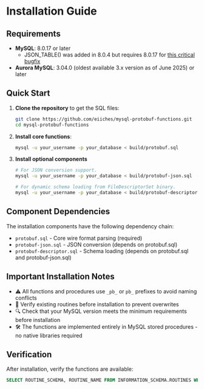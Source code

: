 # Installation Guide

## Requirements

- **MySQL**: 8.0.17 or later
  - JSON_TABLE() was added in 8.0.4 but requires 8.0.17 for [this critical bugfix](https://bugs.mysql.com/bug.php?id=92976)
- **Aurora MySQL**: 3.04.0 (oldest available 3.x version as of June 2025) or later

## Quick Start

1. **Clone the repository** to get the SQL files:
   ```bash
   git clone https://github.com/eiiches/mysql-protobuf-functions.git
   cd mysql-protobuf-functions
   ```

2. **Install core functions**:
   ```bash
   mysql -u your_username -p your_database < build/protobuf.sql
   ```

3. **Install optional components**
   ```bash
   # For JSON conversion support.
   mysql -u your_username -p your_database < build/protobuf-json.sql  # depends on protobuf.sql

   # For dynamic schema loading from FileDescriptorSet binary.
   mysql -u your_username -p your_database < build/protobuf-descriptor.sql  # depends on protobuf.sql and protobuf-json.sql
   ```

## Component Dependencies

The installation components have the following dependency chain:

- `protobuf.sql` - Core wire format parsing (required)
- `protobuf-json.sql` - JSON conversion (depends on protobuf.sql)
- `protobuf-descriptor.sql` - Schema loading (depends on protobuf.sql and protobuf-json.sql)

## Important Installation Notes

- ⚠️ All functions and procedures use `_pb_` or `pb_` prefixes to avoid naming conflicts
- 📝 Verify existing routines before installation to prevent overwrites
- 🔍 Check that your MySQL version meets the minimum requirements before installation
- 🛠️ The functions are implemented entirely in MySQL stored procedures - no native libraries required

## Verification

After installation, verify the functions are available:

```sql
SELECT ROUTINE_SCHEMA, ROUTINE_NAME FROM INFORMATION_SCHEMA.ROUTINES WHERE ROUTINE_NAME LIKE 'pb_%';
```
